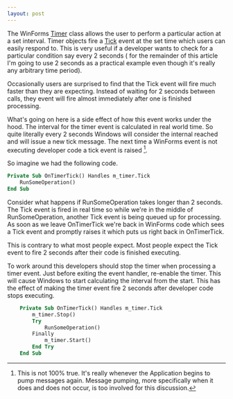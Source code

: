 ```yaml
---
layout: post
---
```

The WinForms [Timer](http://msdn.microsoft.com/en-us/library/system.windows.forms.timer.aspx) class allows the user to perform a particular action at a set interval. Timer objects fire a [Tick](http://msdn.microsoft.com/en-us/library/system.windows.forms.timer.tick.aspx) event at the set time which users can easily respond to. This is very useful if a developer wants to check for a particular condition say every 2 seconds ( for the remainder of this article I'm going to use 2 seconds as a practical example even though it's really any arbitrary time period).

Occasionally users are surprised to find that the Tick event will fire much faster than they are expecting. Instead of waiting for 2 seconds between calls, they event will fire almost immediately after one is finished processing.

What's going on here is a side effect of how this event works under the hood.  The interval for the timer event is calculated in real world time. So quite literally every 2 seconds Windows will consider the internal reached and will issue a new tick message. The next time a WinForms event is not executing developer code a tick event is raised [^1].

So imagine we had the following code.

``` vb
Private Sub OnTimerTick() Handles m_timer.Tick
    RunSomeOperation()
End Sub
```

Consider what happens if RunSomeOperation takes longer than 2 seconds. The Tick event is fired in real time so while we're in the middle of RunSomeOperation, another Tick event is being queued up for processing. As soon as we leave OnTimerTick we're back in WinForms code which sees a Tick event and promptly raises it which puts us right back in OnTimerTick.  

This is contrary to what most people expect. Most people expect the Tick event to fire 2 seconds after their code is finished executing.

To work around this developers should stop the timer when processing a timer event. Just before exiting the event handler, re-enable the timer. This will cause Windows to start calculating the interval from the start. This has the effect of making the timer event fire 2 seconds after developer code stops executing.

``` vb
    Private Sub OnTimerTick() Handles m_timer.Tick
        m_timer.Stop()
        Try
            RunSomeOperation()
        Finally
            m_timer.Start()
        End Try
    End Sub
```

[^1]: This is not 100% true. It's really whenever the Application begins to pump messages again. Message pumping, more specifically when it does and does not occur, is too involved for this discussion.  
